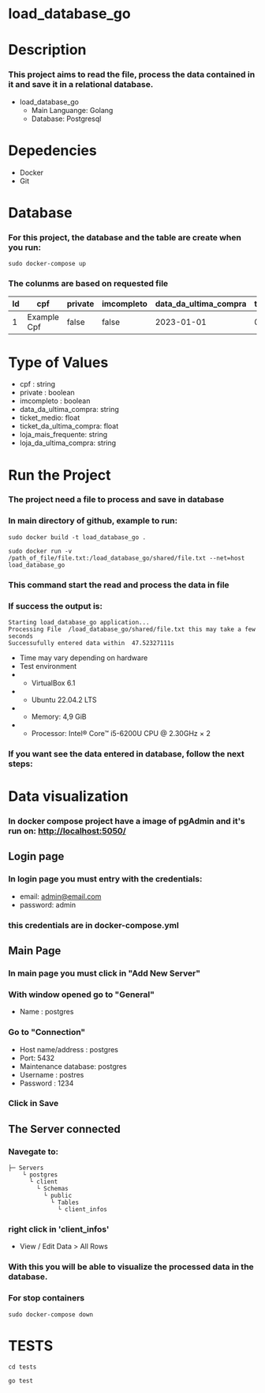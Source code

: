 # load_database_go
# Description
### This project aims to read the file, process the data contained in it and save it in a relational database.

- load_database_go
  - Main Languange: Golang
  - Database: Postgresql

# Depedencies
- Docker
- Git

# Database
### For this project, the database and the table are create when you run:
```console
sudo docker-compose up
```
### The colunms are based on requested file

Id   | cpf | private | imcompleto | data_da_ultima_compra | ticket_medio | ticket_da_ultima_compra | loja_mais_frequente | loja_da_ultima_compra |
--------- | ------------- | ------ | ------ | ---------- | -- | -- | ------------- | ------------- |
1         | Example Cpf   | false  | false  | 2023-01-01 | 0  | 0  | Example Cnpj  | Example Cnpj  |

# Type of Values
- cpf : string
- private : boolean
- imcompleto : boolean
- data_da_ultima_compra: string
- ticket_medio: float
- ticket_da_ultima_compra: float
- loja_mais_frequente: string
- loja_da_ultima_compra: string

# Run the Project
### The project need a file to process and save in database
### In main directory of github, example to run:

```console
sudo docker build -t load_database_go .
```

```console
sudo docker run -v /path_of_file/file.txt:/load_database_go/shared/file.txt --net=host load_database_go
```

### This command start the read and process the data in file
### If success the output is:
```console
Starting load_database_go application...
Processing File  /load_database_go/shared/file.txt this may take a few seconds
Successufully entered data within  47.52327111s
```
- Time may vary depending on hardware
- Test environment
- - VirtualBox 6.1
- - Ubuntu 22.04.2 LTS
- - Memory: 4,9 GiB
- - Processor: Intel® Core™ i5-6200U CPU @ 2.30GHz × 2

### If you want see the data entered in database, follow the next steps:
# Data visualization
### In docker compose project have a image of pgAdmin and it's run on: <http://localhost:5050/>
## Login page
### In login page you must entry with the credentials:
- email: admin@email.com
- password: admin

### this credentials are in docker-compose.yml
## Main Page
### In main page you must click in "Add New Server"

### With window opened go to "General"
- Name : postgres

### Go to "Connection"

- Host name/address : postgres
- Port: 5432
- Maintenance database: postgres
- Username : postres
- Password : 1234

### Click in Save

## The Server connected
### Navegate to: 

```
├─ Servers 
    └ postgres
      └ client
        └ Schemas
          └ public
            └ Tables
              └ client_infos
```
### right click in 'client_infos'
- View / Edit Data > All Rows

### With this you will be able to visualize the processed data in the database.

### For stop containers
```console
sudo docker-compose down
```

# TESTS

```console
cd tests
```

```console
go test
```



